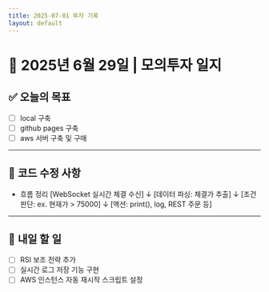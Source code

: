 ```yaml
---
title: 2025-07-01 투자 기록
layout: default
---
```


# 📅 2025년 6월 29일 | 모의투자 일지

## ✅ 오늘의 목표
- [ ] local 구축
- [ ] github pages 구축
- [ ] aws 서버 구축 및 구매

---

## 🔧 코드 수정 사항
- 흐름 정리
[WebSocket 실시간 체결 수신]
        ↓
[데이터 파싱: 체결가 추출]
        ↓
[조건 판단: ex. 현재가 > 75000]
        ↓
[액션: print(), log, REST 주문 등]


---

## 📝 내일 할 일
- [ ] RSI 보조 전략 추가
- [ ] 실시간 로그 저장 기능 구현
- [ ] AWS 인스턴스 자동 재시작 스크립트 설정
